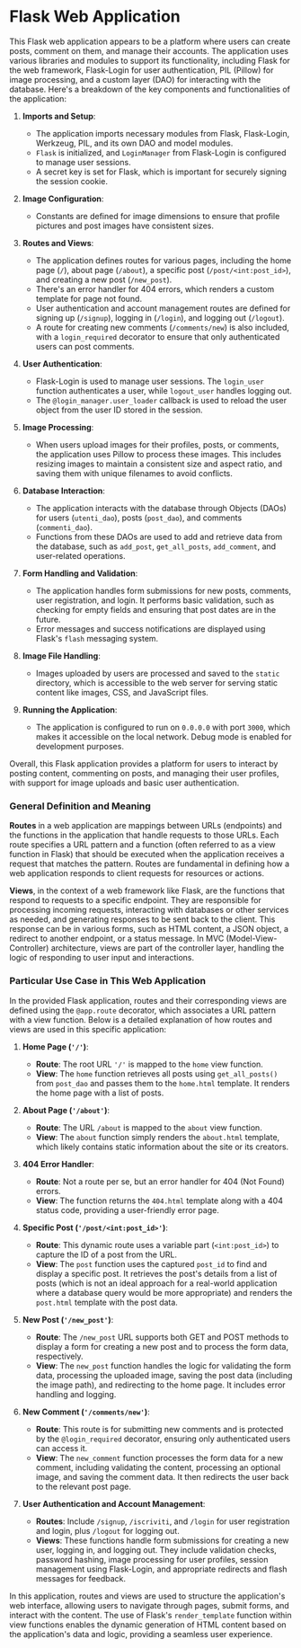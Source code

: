 # Flask Web Application

This Flask web application appears to be a platform where users can create posts, comment on them, and manage their accounts. The application uses various libraries and modules to support its functionality, including Flask for the web framework, Flask-Login for user authentication, PIL (Pillow) for image processing, and a custom  layer (DAO) for interacting with the database. Here's a breakdown of the key components and functionalities of the application:

1. **Imports and Setup**:
    - The application imports necessary modules from Flask, Flask-Login, Werkzeug, PIL, and its own DAO and model modules.
    - `Flask` is initialized, and `LoginManager` from Flask-Login is configured to manage user sessions.
    - A secret key is set for Flask, which is important for securely signing the session cookie.

2. **Image Configuration**:
    - Constants are defined for image dimensions to ensure that profile pictures and post images have consistent sizes.

3. **Routes and Views**:
    - The application defines routes for various pages, including the home page (`/`), about page (`/about`), a specific post (`/post/<int:post_id>`), and creating a new post (`/new_post`).
    - There's an error handler for 404 errors, which renders a custom template for page not found.
    - User authentication and account management routes are defined for signing up (`/signup`), logging in (`/login`), and logging out (`/logout`).
    - A route for creating new comments (`/comments/new`) is also included, with a `login_required` decorator to ensure that only authenticated users can post comments.

4. **User Authentication**:
    - Flask-Login is used to manage user sessions. The `login_user` function authenticates a user, while `logout_user` handles logging out.
    - The `@login_manager.user_loader` callback is used to reload the user object from the user ID stored in the session.

5. **Image Processing**:
    - When users upload images for their profiles, posts, or comments, the application uses Pillow to process these images. This includes resizing images to maintain a consistent size and aspect ratio, and saving them with unique filenames to avoid conflicts.

6. **Database Interaction**:
    - The application interacts with the database through  Objects (DAOs) for users (`utenti_dao`), posts (`post_dao`), and comments (`commenti_dao`).
    - Functions from these DAOs are used to add and retrieve data from the database, such as `add_post`, `get_all_posts`, `add_comment`, and user-related operations.

7. **Form Handling and Validation**:
    - The application handles form submissions for new posts, comments, user registration, and login. It performs basic validation, such as checking for empty fields and ensuring that post dates are in the future.
    - Error messages and success notifications are displayed using Flask's `flash` messaging system.

8. **Image File Handling**:
    - Images uploaded by users are processed and saved to the `static` directory, which is accessible to the web server for serving static content like images, CSS, and JavaScript files.

9. **Running the Application**:
    - The application is configured to run on `0.0.0.0` with port `3000`, which makes it accessible on the local network. Debug mode is enabled for development purposes.

Overall, this Flask application provides a platform for users to interact by posting content, commenting on posts, and managing their user profiles, with support for image uploads and basic user authentication.

### General Definition and Meaning

**Routes** in a web application are mappings between URLs (endpoints) and the functions in the application that handle requests to those URLs. Each route specifies a URL pattern and a function (often referred to as a view function in Flask) that should be executed when the application receives a request that matches the pattern. Routes are fundamental in defining how a web application responds to client requests for resources or actions.

**Views**, in the context of a web framework like Flask, are the functions that respond to requests to a specific endpoint. They are responsible for processing incoming requests, interacting with databases or other services as needed, and generating responses to be sent back to the client. This response can be in various forms, such as HTML content, a JSON object, a redirect to another endpoint, or a status message. In MVC (Model-View-Controller) architecture, views are part of the controller layer, handling the logic of responding to user input and interactions.

### Particular Use Case in This Web Application

In the provided Flask application, routes and their corresponding views are defined using the `@app.route` decorator, which associates a URL pattern with a view function. Below is a detailed explanation of how routes and views are used in this specific application:

1. **Home Page (`'/'`)**:
    - **Route**: The root URL `'/'` is mapped to the `home` view function.
    - **View**: The `home` function retrieves all posts using `get_all_posts()` from `post_dao` and passes them to the `home.html` template. It renders the home page with a list of posts.

2. **About Page (`'/about'`)**:
    - **Route**: The URL `/about` is mapped to the `about` view function.
    - **View**: The `about` function simply renders the `about.html` template, which likely contains static information about the site or its creators.

3. **404 Error Handler**:
    - **Route**: Not a route per se, but an error handler for 404 (Not Found) errors.
    - **View**: The function returns the `404.html` template along with a 404 status code, providing a user-friendly error page.

4. **Specific Post (`'/post/<int:post_id>'`)**:
    - **Route**: This dynamic route uses a variable part (`<int:post_id>`) to capture the ID of a post from the URL.
    - **View**: The `post` function uses the captured `post_id` to find and display a specific post. It retrieves the post's details from a list of posts (which is not an ideal approach for a real-world application where a database query would be more appropriate) and renders the `post.html` template with the post data.

5. **New Post (`'/new_post'`)**:
    - **Route**: The `/new_post` URL supports both GET and POST methods to display a form for creating a new post and to process the form data, respectively.
    - **View**: The `new_post` function handles the logic for validating the form data, processing the uploaded image, saving the post data (including the image path), and redirecting to the home page. It includes error handling and logging.

6. **New Comment (`'/comments/new'`)**:
    - **Route**: This route is for submitting new comments and is protected by the `@login_required` decorator, ensuring only authenticated users can access it.
    - **View**: The `new_comment` function processes the form data for a new comment, including validating the content, processing an optional image, and saving the comment data. It then redirects the user back to the relevant post page.

7. **User Authentication and Account Management**:
    - **Routes**: Include `/signup`, `/iscriviti`, and `/login` for user registration and login, plus `/logout` for logging out.
    - **Views**: These functions handle form submissions for creating a new user, logging in, and logging out. They include validation checks, password hashing, image processing for user profiles, session management using Flask-Login, and appropriate redirects and flash messages for feedback.

In this application, routes and views are used to structure the application's web interface, allowing users to navigate through pages, submit forms, and interact with the content. The use of Flask's `render_template` function within view functions enables the dynamic generation of HTML content based on the application's data and logic, providing a seamless user experience.